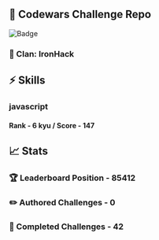 ## :trident: Codewars Challenge Repo
![Badge](https://www.codewars.com/users/scottworks/badges/large)
### :wolf: Clan: IronHack
## :zap: Skills
### javascript
#### Rank - 6 kyu / Score - 147

## :chart_with_upwards_trend: Stats
### :trophy: Leaderboard Position - 85412
### :pencil2: Authored Challenges - 0
### :muscle: Completed Challenges - 42
